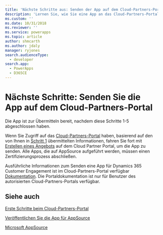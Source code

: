 ```yaml
---
title: 'Nächste Schritte aus: Senden der App auf dem Cloud-Partners-Portal (Common Data Service für Apps) | Microsoft Docs'
description: 'Lernen Sie, wie Sie eine App an das Cloud-Partners-Portal senden, damit sie in der AppSource aufgeführt wird.'
ms.custom: ''
ms.date: 10/31/2018
ms.reviewer: ''
ms.service: powerapps
ms.topic: article
author: shmcarth
ms.author: jdaly
manager: ryjones
search.audienceType:
  - developer
search.app:
  - PowerApps
  - D365CE
---
```

# <a name="next-steps-submit-your-app-on-cloud-partner-portal"></a>Nächste Schritte: Senden Sie die App auf dem Cloud-Partners-Portal

Die App ist zur Übermitteln bereit, nachdem diese Schritte 1-5 abgeschlossen haben. 

Wenn Sie Zugriff auf das [Cloud-Partners-Portal](https://cloudpartner.azure.com) haben, basierend auf den von Ihnen in [Schritt 1](fill-app-submission-form-appsource.md) übermittelten Informationen, fahren Sie fort mit [Erstellen eines Angebots](https://cloudpartner.azure.com/#new/microsoft-crm/form/offerSettings) auf dem Cloud Partner Portal, um die App zu senden. Alle Apps, die auf AppSource aufgeführt werden, müssen einen Zertifizierungsprozess abschließen. 

Ausführliche Informationen zum Senden eine App für Dynamics 365 Customer Engagement ist im Cloud-Partners-Portal verfügbar [Dokumentation](https://cloudpartner.azure.com/#documentation/crm-create-offer). Die Portaldokumentation ist nur für Benutzer des autorisierten Cloud-Partners-Portals verfügbar.

## <a name="see-also"></a>Siehe auch

[Erste Schritte beim Cloud-Partners-Portal](https://cloudpartner.azure.com/#documentation/getting-started-with-the-cloud-partner-portal)

[Veröffentlichen Sie die App für AppSource](publish-app-appsource.md)

[Microsoft AppSource](https://appsource.microsoft.com)
